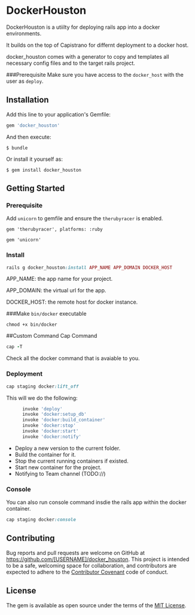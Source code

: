 # DockerHouston

DockerHouston is a utiilty for deploying rails app into a docker environments.

It builds on the top of Capistrano for differnt deployment to a docker host.

docker_houston comes with a generator to copy and templates all necessary config files and to the target rails project.


###Prerequisite
Make sure you have access to the ``docker_host`` with the user as ``deploy``.

## Installation

Add this line to your application's Gemfile:

```ruby
gem 'docker_houston'
```

And then execute:

    $ bundle

Or install it yourself as:

    $ gem install docker_houston

## Getting Started


### Prerequisite

Add `unicorn` to gemfile and ensure the `therubyracer` is enabled.

```
gem 'therubyracer', platforms: :ruby

gem 'unicorn'

```

### Install

```ruby
rails g docker_houston:install APP_NAME APP_DOMAIN DOCKER_HOST
```

APP_NAME: the app name for your project.

APP_DOMAIN: the virtual url for the app.

DOCKER_HOST: the remote host for docker instance.


###Make `bin/docker` executable

```
chmod +x bin/docker

```

##Custom Command Cap Command

```ruby
cap -T

```
Check all the docker command that is avaiable to you.


### Deployment

```ruby
cap staging docker:lift_off

```

This will we do the following:

```ruby
      invoke 'deploy'
      invoke 'docker:setup_db'
      invoke 'docker:build_container'
      invoke 'docker:stop'
      invoke 'docker:start'
      invoke 'docker:notify'
```
* Deploy a new version to the current folder.
* Build the container for it.
* Stop the current running containers if existed.
* Start new container for the project.
* Notifying to Team channel (TODO://)


### Console
You can also run console command insdie the rails app within the docker container.

```ruby
cap staging docker:console

```


## Contributing

Bug reports and pull requests are welcome on GitHub at https://github.com/[USERNAME]/docker_houston. This project is intended to be a safe, welcoming space for collaboration, and contributors are expected to adhere to the [Contributor Covenant](contributor-covenant.org) code of conduct.


## License

The gem is available as open source under the terms of the [MIT License](http://opensource.org/licenses/MIT).

